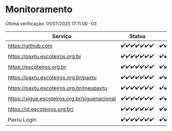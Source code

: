 # Monitoramento

Última verificação: 01/07/2025 17:11:00 -03

|Serviço|Status|Últimas 24h|
|---|---|---|
|https://github.com|<span title="2025-06-24: OK=23">✔️</span><span title="2025-06-25: OK=23">✔️</span><span title="2025-06-26: OK=23">✔️</span><span title="2025-06-27: OK=23">✔️</span><span title="2025-06-28: OK=23">✔️</span><span title="2025-06-29: OK=23">✔️</span><span title="2025-06-30: OK=20">✔️</span>|<span title="30/06/2025 18:08:00 -03 : 200">✔️</span><span title="30/06/2025 19:09:00 -03 : 200">✔️</span><span title="30/06/2025 20:09:00 -03 : 200">✔️</span><span title="30/06/2025 21:56:00 -03 : 200">✔️</span><span title="30/06/2025 23:56:00 -03 : 200">✔️</span><span title="01/07/2025 00:55:00 -03 : 200">✔️</span><span title="01/07/2025 01:29:00 -03 : 200">✔️</span><span title="01/07/2025 02:15:00 -03 : 200">✔️</span><span title="01/07/2025 03:15:00 -03 : 200">✔️</span><span title="01/07/2025 04:11:00 -03 : 200">✔️</span><span title="01/07/2025 05:14:00 -03 : 200">✔️</span><span title="01/07/2025 06:12:00 -03 : 200">✔️</span><span title="01/07/2025 07:11:00 -03 : 200">✔️</span><span title="01/07/2025 08:08:00 -03 : 200">✔️</span><span title="01/07/2025 09:18:00 -03 : 200">✔️</span><span title="01/07/2025 10:26:00 -03 : 200">✔️</span><span title="01/07/2025 11:09:00 -03 : 200">✔️</span><span title="01/07/2025 12:10:00 -03 : 200">✔️</span><span title="01/07/2025 13:12:00 -03 : 200">✔️</span><span title="01/07/2025 14:09:00 -03 : 200">✔️</span><span title="01/07/2025 15:13:00 -03 : 200">✔️</span><span title="01/07/2025 16:07:00 -03 : 200">✔️</span><span title="01/07/2025 17:10:00 -03 : 200">✔️</span>|
|https://paxtu.escoteiros.org.br|<span title="2025-06-24: OK=23">✔️</span><span title="2025-06-25: OK=23">✔️</span><span title="2025-06-26: OK=23">✔️</span><span title="2025-06-27: OK=23">✔️</span><span title="2025-06-28: OK=23">✔️</span><span title="2025-06-29: OK=23">✔️</span><span title="2025-06-30: OK=20">✔️</span>|<span title="30/06/2025 18:08:00 -03 : 200">✔️</span><span title="30/06/2025 19:09:00 -03 : 200">✔️</span><span title="30/06/2025 20:09:00 -03 : 200">✔️</span><span title="30/06/2025 21:56:00 -03 : 200">✔️</span><span title="30/06/2025 23:56:00 -03 : 200">✔️</span><span title="01/07/2025 00:55:00 -03 : 200">✔️</span><span title="01/07/2025 01:29:00 -03 : 200">✔️</span><span title="01/07/2025 02:15:00 -03 : 200">✔️</span><span title="01/07/2025 03:15:00 -03 : 200">✔️</span><span title="01/07/2025 04:11:00 -03 : 200">✔️</span><span title="01/07/2025 05:14:00 -03 : 200">✔️</span><span title="01/07/2025 06:13:00 -03 : 200">✔️</span><span title="01/07/2025 07:11:00 -03 : 200">✔️</span><span title="01/07/2025 08:08:00 -03 : 200">✔️</span><span title="01/07/2025 09:18:00 -03 : 200">✔️</span><span title="01/07/2025 10:26:00 -03 : 200">✔️</span><span title="01/07/2025 11:09:00 -03 : 200">✔️</span><span title="01/07/2025 12:10:00 -03 : 200">✔️</span><span title="01/07/2025 13:12:00 -03 : 200">✔️</span><span title="01/07/2025 14:09:00 -03 : 200">✔️</span><span title="01/07/2025 15:13:00 -03 : 200">✔️</span><span title="01/07/2025 16:07:00 -03 : 200">✔️</span><span title="01/07/2025 17:10:00 -03 : 200">✔️</span>|
|https://escoteiros.org.br|<span title="2025-06-24: OK=23">✔️</span><span title="2025-06-25: OK=23">✔️</span><span title="2025-06-26: OK=23">✔️</span><span title="2025-06-27: OK=23">✔️</span><span title="2025-06-28: OK=23">✔️</span><span title="2025-06-29: OK=23">✔️</span><span title="2025-06-30: OK=20">✔️</span>|<span title="30/06/2025 18:08:00 -03 : 200">✔️</span><span title="30/06/2025 19:09:00 -03 : 200">✔️</span><span title="30/06/2025 20:09:00 -03 : 200">✔️</span><span title="30/06/2025 21:56:00 -03 : 200">✔️</span><span title="30/06/2025 23:56:00 -03 : 200">✔️</span><span title="01/07/2025 00:55:00 -03 : 200">✔️</span><span title="01/07/2025 01:29:00 -03 : 200">✔️</span><span title="01/07/2025 02:15:00 -03 : 200">✔️</span><span title="01/07/2025 03:15:00 -03 : 200">✔️</span><span title="01/07/2025 04:11:00 -03 : 200">✔️</span><span title="01/07/2025 05:14:00 -03 : 200">✔️</span><span title="01/07/2025 06:13:00 -03 : 200">✔️</span><span title="01/07/2025 07:11:00 -03 : 200">✔️</span><span title="01/07/2025 08:08:00 -03 : 200">✔️</span><span title="01/07/2025 09:18:00 -03 : 200">✔️</span><span title="01/07/2025 10:26:00 -03 : 200">✔️</span><span title="01/07/2025 11:09:00 -03 : 200">✔️</span><span title="01/07/2025 12:10:00 -03 : 200">✔️</span><span title="01/07/2025 13:12:00 -03 : 200">✔️</span><span title="01/07/2025 14:09:00 -03 : 200">✔️</span><span title="01/07/2025 15:13:00 -03 : 200">✔️</span><span title="01/07/2025 16:07:00 -03 : 200">✔️</span><span title="01/07/2025 17:10:00 -03 : 200">✔️</span>|
|https://paxtu.escoteiros.org.br/paxtu|<span title="2025-06-24: OK=23">✔️</span><span title="2025-06-25: OK=23">✔️</span><span title="2025-06-26: OK=23">✔️</span><span title="2025-06-27: OK=23">✔️</span><span title="2025-06-28: OK=23">✔️</span><span title="2025-06-29: OK=23">✔️</span><span title="2025-06-30: OK=20">✔️</span>|<span title="30/06/2025 18:08:00 -03 : 200">✔️</span><span title="30/06/2025 19:09:00 -03 : 200">✔️</span><span title="30/06/2025 20:09:00 -03 : 200">✔️</span><span title="30/06/2025 21:56:00 -03 : 200">✔️</span><span title="30/06/2025 23:56:00 -03 : 200">✔️</span><span title="01/07/2025 00:55:00 -03 : 200">✔️</span><span title="01/07/2025 01:29:00 -03 : 200">✔️</span><span title="01/07/2025 02:15:00 -03 : 200">✔️</span><span title="01/07/2025 03:15:00 -03 : 200">✔️</span><span title="01/07/2025 04:11:00 -03 : 200">✔️</span><span title="01/07/2025 05:14:00 -03 : 200">✔️</span><span title="01/07/2025 06:13:00 -03 : 200">✔️</span><span title="01/07/2025 07:11:00 -03 : 200">✔️</span><span title="01/07/2025 08:08:00 -03 : 200">✔️</span><span title="01/07/2025 09:18:00 -03 : 200">✔️</span><span title="01/07/2025 10:26:00 -03 : 200">✔️</span><span title="01/07/2025 11:09:00 -03 : 200">✔️</span><span title="01/07/2025 12:10:00 -03 : 200">✔️</span><span title="01/07/2025 13:12:00 -03 : 200">✔️</span><span title="01/07/2025 14:09:00 -03 : 200">✔️</span><span title="01/07/2025 15:13:00 -03 : 200">✔️</span><span title="01/07/2025 16:07:00 -03 : 200">✔️</span><span title="01/07/2025 17:10:00 -03 : 200">✔️</span>|
|https://paxtu.escoteiros.org.br/meupaxtu|<span title="2025-06-24: OK=23">✔️</span><span title="2025-06-25: OK=23">✔️</span><span title="2025-06-26: OK=23">✔️</span><span title="2025-06-27: OK=23">✔️</span><span title="2025-06-28: OK=23">✔️</span><span title="2025-06-29: OK=23">✔️</span><span title="2025-06-30: OK=20">✔️</span>|<span title="30/06/2025 18:08:00 -03 : 200">✔️</span><span title="30/06/2025 19:09:00 -03 : 200">✔️</span><span title="30/06/2025 20:09:00 -03 : 200">✔️</span><span title="30/06/2025 21:56:00 -03 : 200">✔️</span><span title="30/06/2025 23:56:00 -03 : 200">✔️</span><span title="01/07/2025 00:55:00 -03 : 200">✔️</span><span title="01/07/2025 01:29:00 -03 : 200">✔️</span><span title="01/07/2025 02:15:00 -03 : 200">✔️</span><span title="01/07/2025 03:15:00 -03 : 200">✔️</span><span title="01/07/2025 04:11:00 -03 : 200">✔️</span><span title="01/07/2025 05:14:00 -03 : 200">✔️</span><span title="01/07/2025 06:13:00 -03 : 200">✔️</span><span title="01/07/2025 07:11:00 -03 : 200">✔️</span><span title="01/07/2025 08:08:00 -03 : 200">✔️</span><span title="01/07/2025 09:18:00 -03 : 200">✔️</span><span title="01/07/2025 10:26:00 -03 : 200">✔️</span><span title="01/07/2025 11:09:00 -03 : 200">✔️</span><span title="01/07/2025 12:10:00 -03 : 200">✔️</span><span title="01/07/2025 13:12:00 -03 : 200">✔️</span><span title="01/07/2025 14:09:00 -03 : 200">✔️</span><span title="01/07/2025 15:13:00 -03 : 200">✔️</span><span title="01/07/2025 16:07:00 -03 : 200">✔️</span><span title="01/07/2025 17:10:00 -03 : 200">✔️</span>|
|https://sigue.escoteiros.org.br/siguenacional|<span title="2025-06-24: OK=23">✔️</span><span title="2025-06-25: OK=23">✔️</span><span title="2025-06-26: OK=23">✔️</span><span title="2025-06-27: OK=23">✔️</span><span title="2025-06-28: OK=23">✔️</span><span title="2025-06-29: OK=23">✔️</span><span title="2025-06-30: OK=20">✔️</span>|<span title="30/06/2025 18:08:00 -03 : 200">✔️</span><span title="30/06/2025 19:09:00 -03 : 200">✔️</span><span title="30/06/2025 20:09:00 -03 : 200">✔️</span><span title="30/06/2025 21:56:00 -03 : 200">✔️</span><span title="30/06/2025 23:56:00 -03 : 200">✔️</span><span title="01/07/2025 00:55:00 -03 : 200">✔️</span><span title="01/07/2025 01:29:00 -03 : 200">✔️</span><span title="01/07/2025 02:15:00 -03 : 200">✔️</span><span title="01/07/2025 03:15:00 -03 : 200">✔️</span><span title="01/07/2025 04:11:00 -03 : 200">✔️</span><span title="01/07/2025 05:14:00 -03 : 200">✔️</span><span title="01/07/2025 06:13:00 -03 : 200">✔️</span><span title="01/07/2025 07:11:00 -03 : 200">✔️</span><span title="01/07/2025 08:08:00 -03 : 200">✔️</span><span title="01/07/2025 09:18:00 -03 : 200">✔️</span><span title="01/07/2025 10:26:00 -03 : 200">✔️</span><span title="01/07/2025 11:09:00 -03 : 200">✔️</span><span title="01/07/2025 12:10:00 -03 : 200">✔️</span><span title="01/07/2025 13:12:00 -03 : 200">✔️</span><span title="01/07/2025 14:09:00 -03 : 200">✔️</span><span title="01/07/2025 15:13:00 -03 : 200">✔️</span><span title="01/07/2025 16:07:00 -03 : 200">✔️</span><span title="01/07/2025 17:10:00 -03 : 200">✔️</span>|
|https://id.escoteiros.org.br/|<span title="2025-06-24: OK=23">✔️</span><span title="2025-06-25: OK=23">✔️</span><span title="2025-06-26: OK=23">✔️</span><span title="2025-06-27: OK=23">✔️</span><span title="2025-06-28: OK=23">✔️</span><span title="2025-06-29: OK=23">✔️</span><span title="2025-06-30: OK=20">✔️</span>|<span title="30/06/2025 18:08:00 -03 : 200">✔️</span><span title="30/06/2025 19:09:00 -03 : 200">✔️</span><span title="30/06/2025 20:09:00 -03 : 200">✔️</span><span title="30/06/2025 21:56:00 -03 : 200">✔️</span><span title="30/06/2025 23:56:00 -03 : 200">✔️</span><span title="01/07/2025 00:55:00 -03 : 200">✔️</span><span title="01/07/2025 01:29:00 -03 : 200">✔️</span><span title="01/07/2025 02:15:00 -03 : 200">✔️</span><span title="01/07/2025 03:15:00 -03 : 200">✔️</span><span title="01/07/2025 04:11:00 -03 : 200">✔️</span><span title="01/07/2025 05:14:00 -03 : 200">✔️</span><span title="01/07/2025 06:13:00 -03 : 200">✔️</span><span title="01/07/2025 07:11:00 -03 : 200">✔️</span><span title="01/07/2025 08:08:00 -03 : 200">✔️</span><span title="01/07/2025 09:18:00 -03 : 200">✔️</span><span title="01/07/2025 10:26:00 -03 : 200">✔️</span><span title="01/07/2025 11:09:00 -03 : 200">✔️</span><span title="01/07/2025 12:10:00 -03 : 200">✔️</span><span title="01/07/2025 13:12:00 -03 : 200">✔️</span><span title="01/07/2025 14:09:00 -03 : 200">✔️</span><span title="01/07/2025 15:13:00 -03 : 200">✔️</span><span title="01/07/2025 16:07:00 -03 : 200">✔️</span><span title="01/07/2025 17:10:00 -03 : 200">✔️</span>|
|Paxtu Login|<span title="2025-06-24: OK=23">✔️</span><span title="2025-06-25: OK=23">✔️</span><span title="2025-06-26: OK=23">✔️</span><span title="2025-06-27: OK=23">✔️</span><span title="2025-06-28: OK=23">✔️</span><span title="2025-06-29: OK=23">✔️</span><span title="2025-06-30: OK=20">✔️</span>|<span title="30/06/2025 18:08:00 -03 : 200">✔️</span><span title="30/06/2025 19:09:00 -03 : 200">✔️</span><span title="30/06/2025 20:09:00 -03 : 200">✔️</span><span title="30/06/2025 21:56:00 -03 : 200">✔️</span><span title="30/06/2025 23:56:00 -03 : 200">✔️</span><span title="01/07/2025 00:55:00 -03 : 200">✔️</span><span title="01/07/2025 01:29:00 -03 : 200">✔️</span><span title="01/07/2025 02:15:00 -03 : 200">✔️</span><span title="01/07/2025 03:15:00 -03 : 200">✔️</span><span title="01/07/2025 04:11:00 -03 : 200">✔️</span><span title="01/07/2025 05:14:00 -03 : 200">✔️</span><span title="01/07/2025 06:13:00 -03 : 200">✔️</span><span title="01/07/2025 07:11:00 -03 : 200">✔️</span><span title="01/07/2025 08:08:00 -03 : 200">✔️</span><span title="01/07/2025 09:18:00 -03 : 200">✔️</span><span title="01/07/2025 10:26:00 -03 : 200">✔️</span><span title="01/07/2025 11:09:00 -03 : 200">✔️</span><span title="01/07/2025 12:10:00 -03 : 200">✔️</span><span title="01/07/2025 13:12:00 -03 : 200">✔️</span><span title="01/07/2025 14:09:00 -03 : 200">✔️</span><span title="01/07/2025 15:13:00 -03 : 200">✔️</span><span title="01/07/2025 16:07:00 -03 : 200">✔️</span><span title="01/07/2025 17:10:00 -03 : 200">✔️</span>|

